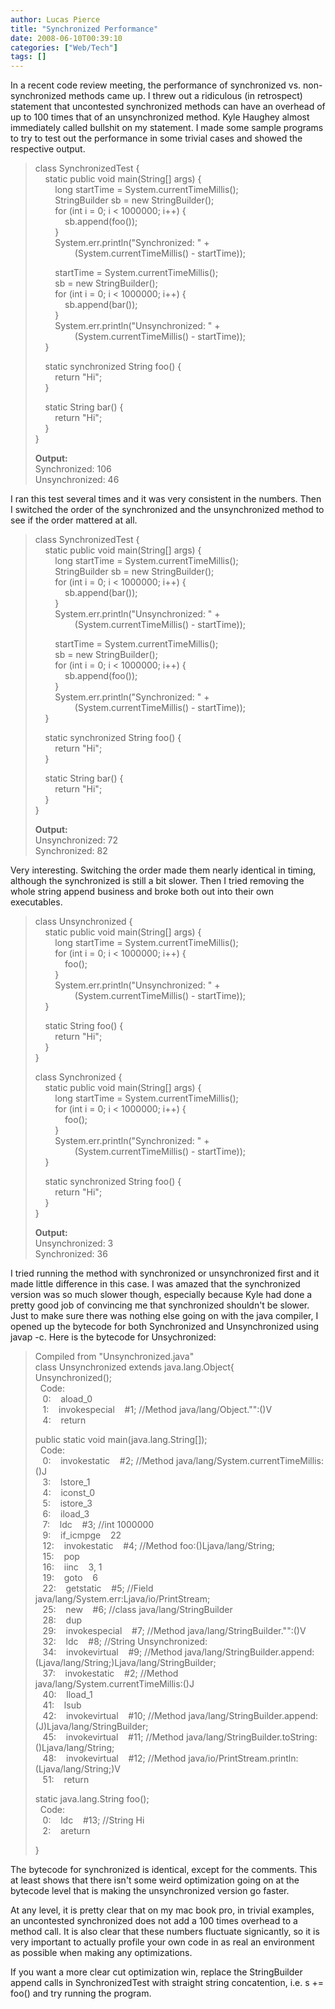 ```yaml
---
author: Lucas Pierce
title: "Synchronized Performance"
date: 2008-06-10T00:39:10
categories: ["Web/Tech"]
tags: []
---
```


In a recent code review meeting, the performance of synchronized vs. non-synchronized methods came up. I threw out a ridiculous (in retrospect) statement that uncontested synchronized methods can have an overhead of up to 100 times that of an unsynchronized method. Kyle Haughey almost immediately called bullshit on my statement. I made some sample programs to try to test out the performance in some trivial cases and showed the respective output.

> class SynchronizedTest {  
>     static public void main(String[] args) {  
>         long startTime = System.currentTimeMillis();  
>         StringBuilder sb = new StringBuilder();  
>         for (int i = 0; i < 1000000; i++) {  
>             sb.append(foo());  
>         }  
>         System.err.println("Synchronized: " +   
>                 (System.currentTimeMillis() - startTime));
>
>         startTime = System.currentTimeMillis();  
>         sb = new StringBuilder();  
>         for (int i = 0; i < 1000000; i++) {  
>             sb.append(bar());  
>         }  
>         System.err.println("Unsynchronized: " +   
>                 (System.currentTimeMillis() - startTime));  
>     }
>
>     static synchronized String foo() {  
>         return "Hi";  
>     }
>
>     static String bar() {  
>         return "Hi";  
>     }  
> }
>
> **Output:**  
> Synchronized: 106  
> Unsynchronized: 46

I ran this test several times and it was very consistent in the numbers. Then I switched the order of the synchronized and the unsynchronized method to see if the order mattered at all.

> class SynchronizedTest {  
>     static public void main(String[] args) {  
>         long startTime = System.currentTimeMillis();  
>         StringBuilder sb = new StringBuilder();  
>         for (int i = 0; i < 1000000; i++) {  
>             sb.append(bar());  
>         }  
>         System.err.println("Unsynchronized: " +   
>                 (System.currentTimeMillis() - startTime));
>
>         startTime = System.currentTimeMillis();  
>         sb = new StringBuilder();  
>         for (int i = 0; i < 1000000; i++) {  
>             sb.append(foo());  
>         }  
>         System.err.println("Synchronized: " +   
>                 (System.currentTimeMillis() - startTime));  
>     }
>
>     static synchronized String foo() {  
>         return "Hi";  
>     }
>
>     static String bar() {  
>         return "Hi";  
>     }  
> }
>
> **Output:**  
> Unsynchronized: 72  
> Synchronized: 82

Very interesting. Switching the order made them nearly identical in timing, although the synchronized is still a bit slower. Then I tried removing the whole string append business and broke both out into their own executables.

> class Unsynchronized {  
>     static public void main(String[] args) {  
>         long startTime = System.currentTimeMillis();  
>         for (int i = 0; i < 1000000; i++) {  
>             foo();  
>         }  
>         System.err.println("Unsynchronized: " +   
>                 (System.currentTimeMillis() - startTime));  
>     }
>
>     static String foo() {  
>         return "Hi";  
>     }  
> }
>
> class Synchronized {  
>     static public void main(String[] args) {  
>         long startTime = System.currentTimeMillis();  
>         for (int i = 0; i < 1000000; i++) {  
>             foo();  
>         }  
>         System.err.println("Synchronized: " +   
>                 (System.currentTimeMillis() - startTime));  
>     }
>
>     static synchronized String foo() {  
>         return "Hi";  
>     }  
> }
>
> **Output:**  
> Unsynchronized: 3  
> Synchronized: 36

I tried running the method with synchronized or unsynchronized first and it made little difference in this case. I was amazed that the synchronized version was so much slower though, especially because Kyle had done a pretty good job of convincing me that synchronized shouldn't be slower. Just to make sure there was nothing else going on with the java compiler, I opened up the bytecode for both Synchronized and Unsynchronized using javap -c. Here is the bytecode for Unsychronized:

> Compiled from "Unsynchronized.java"  
> class Unsynchronized extends java.lang.Object{  
> Unsynchronized();  
>   Code:  
>    0:    aload\_0  
>    1:    invokespecial    #1; //Method java/lang/Object."<init>":()V  
>    4:    return
>
> public static void main(java.lang.String[]);  
>   Code:  
>    0:    invokestatic    #2; //Method java/lang/System.currentTimeMillis:()J  
>    3:    lstore\_1  
>    4:    iconst\_0  
>    5:    istore\_3  
>    6:    iload\_3  
>    7:    ldc    #3; //int 1000000  
>    9:    if\_icmpge    22  
>    12:    invokestatic    #4; //Method foo:()Ljava/lang/String;  
>    15:    pop  
>    16:    iinc    3, 1  
>    19:    goto    6  
>    22:    getstatic    #5; //Field java/lang/System.err:Ljava/io/PrintStream;  
>    25:    new    #6; //class java/lang/StringBuilder  
>    28:    dup  
>    29:    invokespecial    #7; //Method java/lang/StringBuilder."<init>":()V  
>    32:    ldc    #8; //String Unsynchronized:   
>    34:    invokevirtual    #9; //Method java/lang/StringBuilder.append:(Ljava/lang/String;)Ljava/lang/StringBuilder;  
>    37:    invokestatic    #2; //Method java/lang/System.currentTimeMillis:()J  
>    40:    lload\_1  
>    41:    lsub  
>    42:    invokevirtual    #10; //Method java/lang/StringBuilder.append:(J)Ljava/lang/StringBuilder;  
>    45:    invokevirtual    #11; //Method java/lang/StringBuilder.toString:()Ljava/lang/String;  
>    48:    invokevirtual    #12; //Method java/io/PrintStream.println:(Ljava/lang/String;)V  
>    51:    return
>
> static java.lang.String foo();  
>   Code:  
>    0:    ldc    #13; //String Hi  
>    2:    areturn
>
> }

The bytecode for synchronized is identical, except for the comments. This at least shows that there isn't some weird optimization going on at the bytecode level that is making the unsynchronized version go faster.

At any level, it is pretty clear that on my mac book pro, in trivial examples, an uncontested synchronized does not add a 100 times overhead to a method call. It is also clear that these numbers fluctuate signicantly, so it is very important to actually profile your own code in as real an environment as possible when making any optimizations.

If you want a more clear cut optimization win, replace the StringBuilder append calls in SynchronizedTest with straight string concatention, i.e. s += foo() and try running the program.
